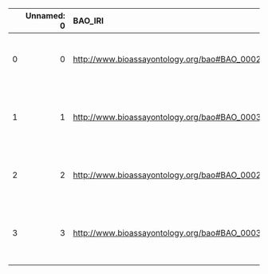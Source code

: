 |    |   Unnamed: 0 | BAO_IRI                                         | BAO_DESC                                                                                 | BFO_IRI                                    | BFO_DESC                                                     |
|---:|-------------:|:------------------------------------------------|:-----------------------------------------------------------------------------------------|:-------------------------------------------|:-------------------------------------------------------------|
|  0 |            0 | http://www.bioassayontology.org/bao#BAO_0002929 | {'label': 'role', 'prefLabel': None, 'altLabel': None, 'name': 'BAO_0002929'}            | http://purl.obolibrary.org/obo/BFO_0000023 | {'label': 'role', 'prefLabel': 'role'}                       |
|  1 |            1 | http://www.bioassayontology.org/bao#BAO_0003117 | {'label': 'function', 'prefLabel': None, 'altLabel': None, 'name': 'BAO_0003117'}        | http://purl.obolibrary.org/obo/BFO_0000034 | {'label': 'function', 'prefLabel': 'function'}               |
|  2 |            2 | http://www.bioassayontology.org/bao#BAO_0002928 | {'label': 'quality', 'prefLabel': None, 'altLabel': None, 'name': 'BAO_0002928'}         | http://purl.obolibrary.org/obo/BFO_0000019 | {'label': 'quality', 'prefLabel': 'quality'}                 |
|  3 |            3 | http://www.bioassayontology.org/bao#BAO_0003116 | {'label': 'material entity', 'prefLabel': None, 'altLabel': None, 'name': 'BAO_0003116'} | http://purl.obolibrary.org/obo/BFO_0000040 | {'label': 'material entity', 'prefLabel': 'material entity'} |